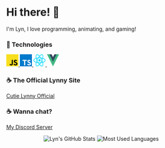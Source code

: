 # Hi there! :milky_way:

I'm Lyn, I love programming, animating, and gaming!

### :space_invader: Technologies

<p>
    <!-- <a href="https://dotnet.microsoft.com/">
        <img alt="C#" width="32em" height="32em" src="assets/csharp.svg">
    </a> -->
    <!-- <a href="https://www.oracle.com/java/technologies/">
        <img alt="Java" width="32em" height="32em" src="assets/java.svg">
    </a> -->
    <a href="https://www.javascript.com/">
        <img alt="JavaScript" width="32em" height="32em" src="assets/javascript.svg">
    </a>
    <a href="https://www.typescriptlang.org/">
        <img alt="TypeScript" width="32em" height="32em" src="assets/typescript.svg">
    </a>
    <a href="https://reactjs.org/">
        <img alt="React" width="32em" height="32em" src="assets/react.svg">    
    </a>
    <a href="https://vuejs.org/">
        <img alt="Vue" width="32em" height="32em" src="assets/vue.svg">
    </a>
</p>

### :coffee: The Official Lynny Site
[Cutie Lynny Official](https://princessdesynk.github.io/Cutie-Lynny/)

### :coffee: Wanna chat?
[My Discord Server](https://discord.io/princessdesynk)
<!-- <p>
  
</p>

<hr> -->

<p align="center">
    <img alt="Lyn's GitHub Stats" height="160em"  src="https://github-readme-stats.vercel.app/api?username=PrincessDeSynk&theme=material-palenight&show_icons=true">
    <img alt="Most Used Languages" height="160em" src="https://github-readme-stats.vercel.app/api/top-langs/?username=PrincessDeSynk&hide=html&layout=compact&theme=material-palenight">
</p>

